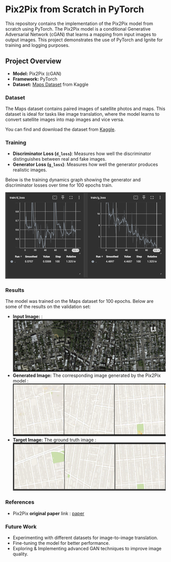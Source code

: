 # Pix2Pix from Scratch in PyTorch

This repository contains the implementation of the Pix2Pix model from scratch using PyTorch. The Pix2Pix model is a conditional Generative Adversarial Network (cGAN) that learns a mapping from input images to output images. This project demonstrates the use of PyTorch and Ignite for training and logging purposes.

## Project Overview

- **Model:** Pix2Pix (cGAN)
- **Framework:** PyTorch
- **Dataset:** [Maps Dataset](https://www.kaggle.com/datasets/vikramtiwari/pix2pix-dataset) from Kaggle

### Dataset

The Maps dataset contains paired images of satellite photos and maps. This dataset is ideal for tasks like image translation, where the model learns to convert satellite images into map images and vice versa.

You can find and download the dataset from [Kaggle](https://www.kaggle.com/datasets/vikramtiwari/pix2pix-dataset).

### Training

- **Discriminator Loss (`d_loss`)**: Measures how well the discriminator distinguishes between real and fake images.
- **Generator Loss (`g_loss`)**: Measures how well the generator produces realistic images.

Below is the training dynamics graph showing the generator and discriminator losses over time for 100 epochs train.

![Training Dynamics](./docs/train_dynamics.png) 

### Results

The model was trained on the Maps dataset for 100 epochs. Below are some of the results on the validation set:

- **Input Image:** :
![Input](./docs/input_images.png)
- **Generated Image:** The corresponding image generated by the Pix2Pix model :
![Gen](./docs/generated_images.png)
- **Target Image:** The ground truth image :
![Target](./docs/target_images.png)


### References
- Pix2Pix **original paper** link : [paper](https://arxiv.org/abs/1611.07004)

### Future Work

- Experimenting with different datasets for image-to-image translation.
- Fine-tuning the model for better performance.
- Exploring & Implementing advanced GAN techniques to improve image quality.

